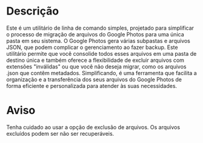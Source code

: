 # Descrição
Este é um utilitário de linha de comando simples, projetado para simplificar o processo de migração de arquivos do Google Photos para uma única pasta em seu sistema. O Google Photos gera várias subpastas e arquivos JSON, que podem complicar o gerenciamento ao fazer backup. Este utilitário permite que você consolide todos esses arquivos em uma pasta de destino única e também oferece a flexibilidade de excluir arquivos com extensões "inválidas" ou que você não deseja migrar, como os arquivos .json que contêm metadados. Simplificando, é uma ferramenta que facilita a organização e a transferência dos seus arquivos do Google Photos de forma eficiente e personalizada para atender às suas necessidades.

# Aviso
Tenha cuidado ao usar a opção de exclusão de arquivos. Os arquivos excluídos podem ser não ser recuperáveis.
